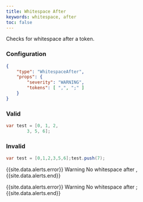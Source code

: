 ```yaml
---
title: Whitespace After
keywords: whitespace, after
toc: false
---
```


Checks for whitespace after a token.

### Configuration

```json
{
    "type": "WhitespaceAfter",
    "props": {
        "severity": "WARNING",
        "tokens": [ ",", ";" ]
    }
}
```

### Valid

```java
var test = [0, 1, 2,
        3, 5, 6];
```

### Invalid

```java
var test = [0,1,2,3,5,6];test.push(7);
```

{{site.data.alerts.error}} Warning No whitespace after , {{site.data.alerts.end}}

{{site.data.alerts.error}} Warning No whitespace after ; {{site.data.alerts.end}}